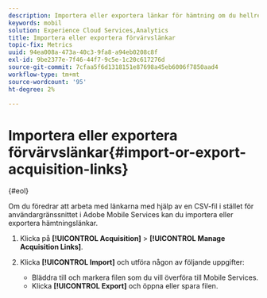 ```yaml
---
description: Importera eller exportera länkar för hämtning om du hellre vill arbeta med länkarna med en CSV-fil i stället för att använda användargränssnittet för Adobe Mobile Services.
keywords: mobil
solution: Experience Cloud Services,Analytics
title: Importera eller exportera förvärvslänkar
topic-fix: Metrics
uuid: 94ea008a-473a-40c3-9fa8-a94eb0208c8f
exl-id: 9be2377e-7f46-44f7-9c5e-1c20c617276d
source-git-commit: 7cfaa5f6d1318151e87698a45eb6006f7850aad4
workflow-type: tm+mt
source-wordcount: '95'
ht-degree: 2%

---
```


# Importera eller exportera förvärvslänkar{#import-or-export-acquisition-links}

{#eol}

Om du föredrar att arbeta med länkarna med hjälp av en CSV-fil i stället för användargränssnittet i Adobe Mobile Services kan du importera eller exportera hämtningslänkar.

1. Klicka på **[!UICONTROL Acquisition]** > **[!UICONTROL Manage Acquisition Links]**.
1. Klicka **[!UICONTROL Import]** och utföra någon av följande uppgifter:

   * Bläddra till och markera filen som du vill överföra till Mobile Services.
   * Klicka **[!UICONTROL Export]** och öppna eller spara filen.
